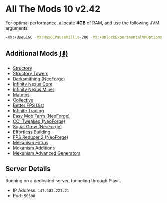 # All The Mods 10 v2.42
For optimal performance, allocate **4GB** of RAM, and use the following JVM arguments:

```bash
-XX:+UseG1GC -XX:MaxGCPauseMillis=200 -XX:+UnlockExperimentalVMOptions -XX:+OptimizeStringConcat -XX:+UseStringDeduplication -Dfml.ignoreInvalidMinecraftCertificates=true -Dfml.ignorePatchDiscrepancies=true
```

## Additional Mods [(⬇️)](AllTheMods/mods.7z)
- [Structory](https://www.curseforge.com/minecraft/mc-mods/structory)
- [Structory Towers](https://www.curseforge.com/minecraft/mc-mods/structory-towers)
- [Darksmithing (NeoForge)](https://www.curseforge.com/minecraft/mc-mods/darksmithing)
- [Infinity Nexus Core](https://www.curseforge.com/minecraft/mc-mods/infinity-nexus-core)
- [Infinity Nexus Miner](https://www.curseforge.com/minecraft/mc-mods/infinity-nexus-miner)
- [Matmos](https://www.curseforge.com/minecraft/mc-mods/matmos)
- [Collective](https://www.curseforge.com/minecraft/mc-mods/collective)
- [Better FPS Dist](https://www.curseforge.com/minecraft/mc-mods/better-fps-dist)
- [Infinite Trading](https://www.curseforge.com/minecraft/mc-mods/infinite-trading)
- [Easy Mob Farm (NeoForge)](https://www.curseforge.com/minecraft/mc-mods/easy-mob-farm)
- [CC: Tweaked (NeoForge)](https://www.curseforge.com/minecraft/mc-mods/cc-tweaked)
- [Squat Grow (NeoForge)](https://www.curseforge.com/minecraft/mc-mods/squat-grow)
- [Effortless Building](https://www.curseforge.com/minecraft/mc-mods/effortless-building)
- [FPS Reducer 2 (NeoForge)](https://www.curseforge.com/minecraft/mc-mods/fps-reducer)
- [Mekanism Extras](https://www.curseforge.com/minecraft/mc-mods/mekanism-extras)
- [Mekanism Additions](https://www.curseforge.com/minecraft/mc-mods/mekanism-additions)
- [Mekanism Advanced Generators](https://www.curseforge.com/minecraft/mc-mods/mekanism-advanced-generators)

## Server Details
Running on a dedicated server, tunneling through Playit.
- IP Address: `147.185.221.21`
- Port: `50500`
